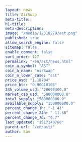 ```yaml
---
layout: news
title: AirSwap
meta-title: 
h1-title: 
meta-description: 
image: "/media/12318279/ast.png"
published: true
allow_search_engine: false
sitemap: false
enable_comment: false
sort_order: 127
permalink: "/en/ast/news.html"
coin_a_symbol: "AST"
coin_a_name: "AirSwap"
coin_a_lower_case: "ast"
price_usd: "1.18704"
price_btc: "0.00010103"
24h_volume_usd: "28698400.0"
market_cap_usd: "500000000.0"
total_supply: "500000000.0"
available_supply: "150000000.0"
percent_change_1h: "-1.41"
percent_change_24h: "-11.66"
percent_change_7d: "9.7"
last_updated: "1517140760"
parent-url: "/en/ast/"
author: Sam
---
```


